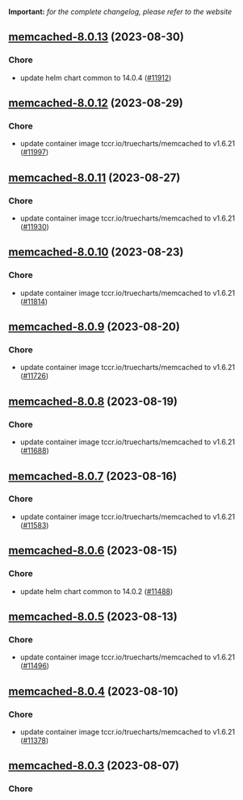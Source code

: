 **Important:**
*for the complete changelog, please refer to the website*




## [memcached-8.0.13](https://github.com/truecharts/charts/compare/memcached-8.0.12...memcached-8.0.13) (2023-08-30)

### Chore

- update helm chart common to 14.0.4 ([#11912](https://github.com/truecharts/charts/issues/11912))
  
  


## [memcached-8.0.12](https://github.com/truecharts/charts/compare/memcached-8.0.11...memcached-8.0.12) (2023-08-29)

### Chore

- update container image tccr.io/truecharts/memcached to v1.6.21 ([#11997](https://github.com/truecharts/charts/issues/11997))
  
  


## [memcached-8.0.11](https://github.com/truecharts/charts/compare/memcached-8.0.10...memcached-8.0.11) (2023-08-27)

### Chore

- update container image tccr.io/truecharts/memcached to v1.6.21 ([#11930](https://github.com/truecharts/charts/issues/11930))
  
  


## [memcached-8.0.10](https://github.com/truecharts/charts/compare/memcached-8.0.9...memcached-8.0.10) (2023-08-23)

### Chore

- update container image tccr.io/truecharts/memcached to v1.6.21 ([#11814](https://github.com/truecharts/charts/issues/11814))
  
  


## [memcached-8.0.9](https://github.com/truecharts/charts/compare/memcached-8.0.8...memcached-8.0.9) (2023-08-20)

### Chore

- update container image tccr.io/truecharts/memcached to v1.6.21 ([#11726](https://github.com/truecharts/charts/issues/11726))
  
  


## [memcached-8.0.8](https://github.com/truecharts/charts/compare/memcached-8.0.7...memcached-8.0.8) (2023-08-19)

### Chore

- update container image tccr.io/truecharts/memcached to v1.6.21 ([#11688](https://github.com/truecharts/charts/issues/11688))
  
  


## [memcached-8.0.7](https://github.com/truecharts/charts/compare/memcached-8.0.6...memcached-8.0.7) (2023-08-16)

### Chore

- update container image tccr.io/truecharts/memcached to v1.6.21 ([#11583](https://github.com/truecharts/charts/issues/11583))
  
  


## [memcached-8.0.6](https://github.com/truecharts/charts/compare/memcached-8.0.5...memcached-8.0.6) (2023-08-15)

### Chore

- update helm chart common to 14.0.2 ([#11488](https://github.com/truecharts/charts/issues/11488))
  
  


## [memcached-8.0.5](https://github.com/truecharts/charts/compare/memcached-8.0.4...memcached-8.0.5) (2023-08-13)

### Chore

- update container image tccr.io/truecharts/memcached to v1.6.21 ([#11496](https://github.com/truecharts/charts/issues/11496))
  
  


## [memcached-8.0.4](https://github.com/truecharts/charts/compare/memcached-8.0.3...memcached-8.0.4) (2023-08-10)

### Chore

- update container image tccr.io/truecharts/memcached to v1.6.21 ([#11378](https://github.com/truecharts/charts/issues/11378))
  
  


## [memcached-8.0.3](https://github.com/truecharts/charts/compare/memcached-8.0.2...memcached-8.0.3) (2023-08-07)

### Chore
